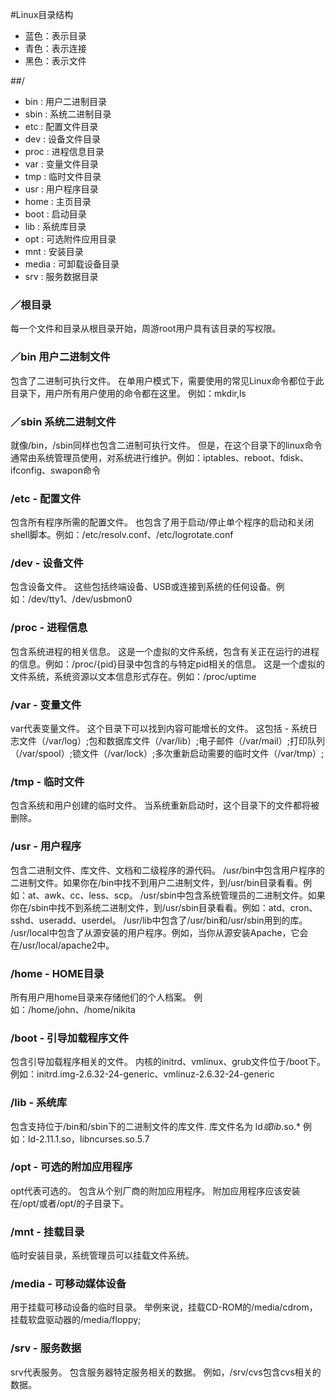 #Linux目录结构
- 蓝色：表示目录
- 青色：表示连接
- 黑色：表示文件

##/
- bin        :  用户二进制目录
- sbin       :  系统二进制目录
- etc        :  配置文件目录
- dev        :  设备文件目录
- proc       :  进程信息目录
- var        :  变量文件目录
- tmp        :  临时文件目录
- usr        :  用户程序目录
- home       :  主页目录
- boot       :  启动目录
- lib        :  系统库目录
- opt        :  可选附件应用目录
- mnt        :  安装目录
- media      :  可卸载设备目录
- srv        :  服务数据目录

### ／根目录
每一个文件和目录从根目录开始，周游root用户具有该目录的写权限。

### ／bin 用户二进制文件
包含了二进制可执行文件。
在单用户模式下，需要使用的常见Linux命令都位于此目录下，用户所有用户使用的命令都在这里。
例如：mkdir,ls

### ／sbin 系统二进制文件
就像/bin，/sbin同样也包含二进制可执行文件。
但是，在这个目录下的linux命令通常由系统管理员使用，对系统进行维护。例如：iptables、reboot、fdisk、ifconfig、swapon命令

### /etc - 配置文件
包含所有程序所需的配置文件。
也包含了用于启动/停止单个程序的启动和关闭shell脚本。例如：/etc/resolv.conf、/etc/logrotate.conf

### /dev - 设备文件
包含设备文件。
这些包括终端设备、USB或连接到系统的任何设备。例如：/dev/tty1、/dev/usbmon0

### /proc - 进程信息
包含系统进程的相关信息。
这是一个虚拟的文件系统，包含有关正在运行的进程的信息。例如：/proc/{pid}目录中包含的与特定pid相关的信息。
这是一个虚拟的文件系统，系统资源以文本信息形式存在。例如：/proc/uptime

### /var - 变量文件
var代表变量文件。
这个目录下可以找到内容可能增长的文件。
这包括 - 系统日志文件（/var/log）;包和数据库文件（/var/lib）;电子邮件（/var/mail）;打印队列（/var/spool）;锁文件（/var/lock）;多次重新启动需要的临时文件（/var/tmp）;

### /tmp - 临时文件
包含系统和用户创建的临时文件。
当系统重新启动时，这个目录下的文件都将被删除。

### /usr - 用户程序
包含二进制文件、库文件、文档和二级程序的源代码。
/usr/bin中包含用户程序的二进制文件。如果你在/bin中找不到用户二进制文件，到/usr/bin目录看看。例如：at、awk、cc、less、scp。
/usr/sbin中包含系统管理员的二进制文件。如果你在/sbin中找不到系统二进制文件，到/usr/sbin目录看看。例如：atd、cron、sshd、useradd、userdel。
/usr/lib中包含了/usr/bin和/usr/sbin用到的库。
/usr/local中包含了从源安装的用户程序。例如，当你从源安装Apache，它会在/usr/local/apache2中。

### /home - HOME目录
所有用户用home目录来存储他们的个人档案。
例如：/home/john、/home/nikita

### /boot - 引导加载程序文件
包含引导加载程序相关的文件。
内核的initrd、vmlinux、grub文件位于/boot下。
例如：initrd.img-2.6.32-24-generic、vmlinuz-2.6.32-24-generic

### /lib - 系统库
包含支持位于/bin和/sbin下的二进制文件的库文件.
库文件名为 ld*或lib*.so.*
例如：ld-2.11.1.so，libncurses.so.5.7

### /opt - 可选的附加应用程序
opt代表可选的。
包含从个别厂商的附加应用程序。
附加应用程序应该安装在/opt/或者/opt/的子目录下。

### /mnt - 挂载目录
临时安装目录，系统管理员可以挂载文件系统。

### /media - 可移动媒体设备
用于挂载可移动设备的临时目录。
举例来说，挂载CD-ROM的/media/cdrom，挂载软盘驱动器的/media/floppy;

### /srv - 服务数据
srv代表服务。
包含服务器特定服务相关的数据。
例如，/srv/cvs包含cvs相关的数据。






